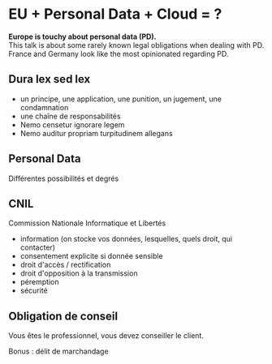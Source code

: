# EU + Personal Data + Cloud = ?
**Europe is touchy about personal data (PD).**  
This talk is about some rarely known legal obligations when dealing with PD.  
France and Germany look like the most opinionated regarding PD.

## Dura lex sed lex
* un principe, une application, une punition, un jugement, une condamnation
* une chaîne de responsabilités
* Nemo censetur ignorare legem
* Nemo auditur propriam turpitudinem allegans

## Personal Data
Différentes possibilités et degrés

## CNIL
Commission Nationale Informatique et Libertés
* information (on stocke vos données, lesquelles, quels droit, qui contacter)
* consentement explicite si donnée sensible
* droit d'accès / rectification
* droit d'opposition à la transmission
* péremption
* sécurité

## Obligation de conseil
Vous êtes le professionnel, vous devez conseiller le client.

Bonus : délit de marchandage
